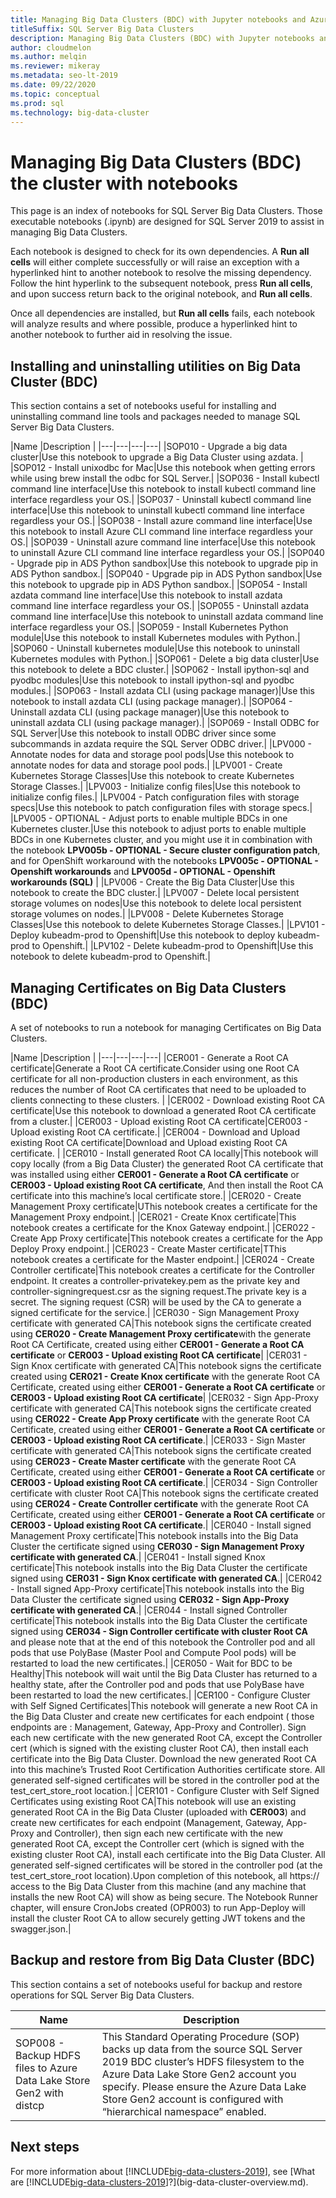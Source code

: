 ```yaml
---
title: Managing Big Data Clusters (BDC) with Jupyter notebooks and Azure Data Studio
titleSuffix: SQL Server Big Data Clusters
description: Managing Big Data Clusters (BDC) with Jupyter notebooks and Azure Data Studio on SQL Server 2019 big data cluster.
author: cloudmelon
ms.author: melqin
ms.reviewer: mikeray
ms.metadata: seo-lt-2019
ms.date: 09/22/2020
ms.topic: conceptual
ms.prod: sql
ms.technology: big-data-cluster
---
```


# Managing Big Data Clusters (BDC) the cluster with notebooks

This page is an index of notebooks for SQL Server Big Data Clusters. Those executable notebooks (.ipynb) are designed for SQL Server 2019 to assist in managing Big Data Clusters.

Each notebook is designed to check for its own dependencies. A **Run all cells** will either complete successfully or will raise an exception with a hyperlinked hint to another notebook to resolve the missing dependency. Follow the hint hyperlink to the subsequent notebook, press **Run all cells**, and upon success return back to the original notebook, and **Run all cells**.

Once all dependencies are installed, but **Run all cells** fails, each notebook will analyze results and where possible, produce a hyperlinked hint to another notebook to further aid in resolving the issue.


## Installing and uninstalling utilities on Big Data Cluster (BDC)

This section contains a set of notebooks useful for installing and uninstalling command line tools and packages needed to manage SQL Server Big Data Clusters.

|Name |Description |
|---|---|---|---|
|SOP010 - Upgrade a big data cluster|Use this notebook to upgrade a Big Data Cluster using azdata. |
|SOP012 - Install unixodbc for Mac|Use this notebook when getting errors while using brew install the odbc for SQL Server.|
|SOP036 - Install kubectl command line interface|Use this notebook to install kubectl command line interface regardless your OS.|
|SOP037 - Uninstall kubectl command line interface|Use this notebook to uninstall kubectl command line interface regardless your OS.|
|SOP038 - Install azure command line interface|Use this notebook to install Azure CLI command line interface regardless your OS.|
|SOP039 - Uninstall azure command line interface|Use this notebook to uninstall Azure CLI command line interface regardless your OS.|
|SOP040 - Upgrade pip in ADS Python sandbox|Use this notebook to upgrade pip in ADS Python sandbox.|
|SOP040 - Upgrade pip in ADS Python sandbox|Use this notebook to upgrade pip in ADS Python sandbox.|
|SOP054 - Install azdata command line interface|Use this notebook to install azdata command line interface regardless your OS.|
|SOP055 - Uninstall azdata command line interface|Use this notebook to uninstall azdata command line interface regardless your OS.|
|SOP059 - Install Kubernetes Python module|Use this notebook to install Kubernetes modules with Python.|
|SOP060 - Uninstall kubernetes module|Use this notebook to uninstall Kubernetes modules with Python.|
|SOP061 - Delete a big data cluster|Use this notebook to delete a BDC cluster.|
|SOP062 - Install ipython-sql and pyodbc modules|Use this notebook to install ipython-sql and pyodbc modules.|
|SOP063 - Install azdata CLI (using package manager)|Use this notebook to install azdata CLI (using package manager).|
|SOP064 - Uninstall azdata CLI (using package manager)|Use this notebook to uninstall azdata CLI (using package manager).|
|SOP069 - Install ODBC for SQL Server|Use this notebook to install ODBC driver since some subcommands in azdata require the SQL Server ODBC driver.|
|LPV000 - Annotate nodes for data and storage pool pods|Use this notebook to annotate nodes for data and storage pool pods.|
|LPV001 - Create Kubernetes Storage Classes|Use this notebook to create Kubernetes Storage Classes.|
|LPV003 - Initialize config files|Use this notebook to initialize config files.|
|LPV004 - Patch configuration files with storage specs|Use this notebook to patch configuration files with storage specs.|
|LPV005 - OPTIONAL - Adjust ports to enable multiple BDCs in one Kubernetes cluster.|Use this notebook to adjust ports to enable multiple BDCs in one Kubernetes cluster, and you might use it in combination with the notebook **LPV005b - OPTIONAL - Secure cluster configuration patch**, and for OpenShift workaround with the notebooks **LPV005c - OPTIONAL - Openshift workarounds** and **LPV005d - OPTIONAL - Openshift workarounds (SQL)** |
|LPV006 - Create the Big Data Cluster|Use this notebook to create the BDC cluster.|
|LPV007 - Delete local persistent storage volumes on nodes|Use this notebook to delete local persistent storage volumes on nodes.|
|LPV008 - Delete Kubernetes Storage Classes|Use this notebook to delete Kubernetes Storage Classes.|
|LPV101 - Deploy kubeadm-prod to Openshift|Use this notebook to deploy kubeadm-prod to Openshift.|
|LPV102 - Delete kubeadm-prod to Openshift|Use this notebook to delete kubeadm-prod to Openshift.|


## Managing Certificates on Big Data Clusters (BDC)

A set of notebooks to run a notebook for managing Certificates on Big Data Clusters. 

|Name |Description |
|---|---|---|---|
|CER001 - Generate a Root CA certificate|Generate a Root CA certificate.Consider using one Root CA certificate for all non-production clusters in each environment, as this reduces the number of Root CA certificates that need to be uploaded to clients connecting to these clusters. |
|CER002 - Download existing Root CA certificate|Use this notebook to download a generated Root CA certificate from a cluster.|
|CER003 - Upload existing Root CA certificate|CER003 - Upload existing Root CA certificate.|
|CER004 - Download and Upload existing Root CA certificate|Download and Upload existing Root CA certificate. |
|CER010 - Install generated Root CA locally|This notebook will copy locally (from a Big Data Cluster) the generated Root CA certificate that was installed using either **CER001 - Generate a Root CA certificate** or **CER003 - Upload existing Root CA certificate**, And then install the Root CA certificate into this machine’s local certificate store.|
|CER020 - Create Management Proxy certificate|UThis notebook creates a certificate for the Management Proxy endpoint.|
|CER021 - Create Knox certificate|This notebook creates a certificate for the Knox Gateway endpoint.|
|CER022 - Create App Proxy certificate|This notebook creates a certificate for the App Deploy Proxy endpoint.|
|CER023 - Create Master certificate|TThis notebook creates a certificate for the Master endpoint.|
|CER024 - Create Controller certificate|This notebook creates a certificate for the Controller endpoint. It creates a controller-privatekey.pem as the private key and controller-signingrequest.csr as the signing request.The private key is a secret. The signing request (CSR) will be used by the CA to generate a signed certificate for the service.|
|CER030 - Sign Management Proxy certificate with generated CA|This notebook signs the certificate created using **CER020 - Create Management Proxy certificate**with the generate Root CA Certificate, created using either **CER001 - Generate a Root CA certificate** or **CER003 - Upload existing Root CA certificate**|
|CER031 - Sign Knox certificate with generated CA|This notebook signs the certificate created using **CER021 - Create Knox certificate** with the generate Root CA Certificate, created using either **CER001 - Generate a Root CA certificate** or **CER003 - Upload existing Root CA certificate**|
|CER032 - Sign App-Proxy certificate with generated CA|This notebook signs the certificate created using **CER022 - Create App Proxy certificate** with the generate Root CA Certificate, created using either **CER001 - Generate a Root CA certificate** or **CER003 - Upload existing Root CA certificate**.|
|CER033 - Sign Master certificate with generated CA|This notebook signs the certificate created using **CER023 - Create Master certificate** with the generate Root CA Certificate, created using either **CER001 - Generate a Root CA certificate** or **CER003 - Upload existing Root CA certificate**.|
|CER034 - Sign Controller certificate with cluster Root CA|This notebook signs the certificate created using **CER024 - Create Controller certificate** with the generate Root CA Certificate, created using either **CER001 - Generate a Root CA certificate** or **CER003 - Upload existing Root CA certificate**.|
|CER040 - Install signed Management Proxy certificate|This notebook installs into the Big Data Cluster the certificate signed using **CER030 - Sign Management Proxy certificate with generated CA**.|
|CER041 - Install signed Knox certificate|This notebook installs into the Big Data Cluster the certificate signed using **CER031 - Sign Knox certificate with generated CA**.|
|CER042 - Install signed App-Proxy certificate|This notebook installs into the Big Data Cluster the certificate signed using **CER032 - Sign App-Proxy certificate with generated CA**.|
|CER044 - Install signed Controller certificate|This notebook installs into the Big Data Cluster the certificate signed using **CER034 - Sign Controller certificate with cluster Root CA** and please note that at the end of this notebook the Controller pod and all pods that use PolyBase (Master Pool and Compute Pool pods) will be restarted to load the new certificates.|
|CER050 - Wait for BDC to be Healthy|This notebook will wait until the Big Data Cluster has returned to a healthy state, after the Controller pod and pods that use PolyBase have been restarted to load the new certificates.|
|CER100 - Configure Cluster with Self Signed Certificates|This notebook will generate a new Root CA in the Big Data Cluster and create new certificates for each endpoint ( those endpoints are : Management, Gateway, App-Proxy and Controller). Sign each new certificate with the new generated Root CA, except the Controller cert (which is signed with the existing cluster Root CA), then install each certificate into the Big Data Cluster. Download the new generated Root CA into this machine’s Trusted Root Certification Authorities certificate store. All generated self-signed certificates will be stored in the controller pod at the test_cert_store_root location.|
|CER101 - Configure Cluster with Self Signed Certificates using existing Root CA|This notebook will use an existing generated Root CA in the Big Data Cluster (uploaded with **CER003**) and create new certificates for each endpoint (Management, Gateway, App-Proxy and Controller), then sign each new certificate with the new generated Root CA, except the Controller cert (which is signed with the existing cluster Root CA), install each certificate into the Big Data Cluster. All generated self-signed certificates will be stored in the controller pod (at the test_cert_store_root location).Upon completion of this notebook, all https:// access to the Big Data Cluster from this machine (and any machine that installs the new Root CA) will show as being secure. The Notebook Runner chapter, will ensure CronJobs created (OPR003) to run App-Deploy will install the cluster Root CA to allow securely getting JWT tokens and the swagger.json.|

## Backup and restore from Big Data Cluster (BDC)

This section contains a set of notebooks useful for backup and restore operations for SQL Server Big Data Clusters.

| Name | Description |
|--|--|
| SOP008 - Backup HDFS files to Azure Data Lake Store Gen2 with distcp | This Standard Operating Procedure (SOP) backs up data from the source SQL Server 2019 BDC cluster’s HDFS filesystem to the Azure Data Lake Store Gen2 account you specify. Please ensure the Azure Data Lake Store Gen2 account is configured with “hierarchical namespace” enabled. |

## Next steps

For more information about [!INCLUDE[big-data-clusters-2019](../includes/ssbigdataclusters-ss-nover.md)], see [What are [!INCLUDE[big-data-clusters-2019](../includes/ssbigdataclusters-ver15.md)]?](big-data-cluster-overview.md).
